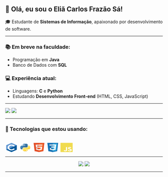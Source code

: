 ## 👋 Olá, eu sou o Eliã Carlos Frazão Sá!

🎓 Estudante de **Sistemas de Informação**, apaixonado por desenvolvimento de software.

---

### 📚 Em breve na faculdade:
- Programação em **Java**
- Banco de Dados com **SQL**

### 💻 Experiência atual:
- Linguagens: **C** e **Python**
- Estudando **Desenvolvimento Front-end** (HTML, CSS, JavaScript)

---
<div>
  <a href = "mailto:eliac@acad.ifma.edu.br"><img src="https://img.shields.io/badge/-Gmail-%23333?style=for-the-badge&logo=gmail&logoColor=white" target="_blank"></a>
  <a href="www.linkedin.com/in/eliã-carlos-frazão-sá-170801348" target="_blank"><img src="https://img.shields.io/badge/-LinkedIn-%230077B5?style=for-the-badge&logo=linkedin&logoColor=white" target="_blank"></a> 
</div>

---

### 🚀 Tecnologias que estou usando:

<div style="display: inline_block"><br>
  <img align="center" alt="C" height="30" width="40" src="https://raw.githubusercontent.com/devicons/devicon/master/icons/c/c-original.svg">
  <img align="center" alt="Python" height="30" width="40" src="https://raw.githubusercontent.com/devicons/devicon/master/icons/python/python-original.svg">
  <img align="center" alt="HTML5" height="30" width="40" src="https://raw.githubusercontent.com/devicons/devicon/master/icons/html5/html5-original.svg">
  <img align="center" alt="CSS3" height="30" width="40" src="https://raw.githubusercontent.com/devicons/devicon/master/icons/css3/css3-original.svg">
  <img align="center" alt="JavaScript" height="30" width="40" src="https://raw.githubusercontent.com/devicons/devicon/master/icons/javascript/javascript-plain.svg">
</div>

---

<div align="center"> <img height="170em" src="https://github-readme-stats.vercel.app/api?username=EliC-F&show_icons=true&theme=radical&count_private=true"/> <img height="170em" src="https://github-readme-stats.vercel.app/api/top-langs/?username=EliC-F&layout=compact&langs_count=7&theme=radical"/> </div>

---
